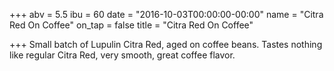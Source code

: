 +++
abv = 5.5
ibu = 60
date = "2016-10-03T00:00:00-00:00"
name = "Citra Red On Coffee"
on_tap = false
title = "Citra Red On Coffee"

+++
Small batch of Lupulin Citra Red, aged on coffee beans. Tastes nothing like regular Citra Red, very smooth, great coffee flavor.